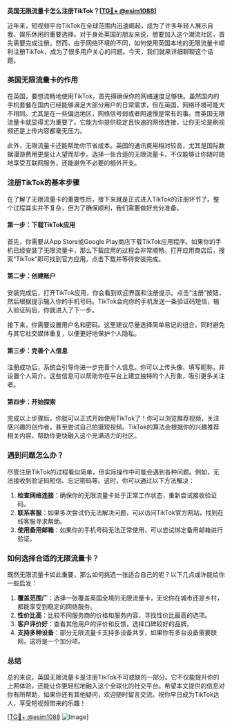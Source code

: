 **英国无限流量卡怎么注册TikTok？[[TG💪+ @esim1088](https://t.me/s/esim1088)]**

近年来，短视频平台TikTok在全球范围内迅速崛起，成为了许多年轻人展示自我、娱乐休闲的重要选择。对于身处英国的朋友来说，想要加入这个潮流社区，首先需要完成注册。然而，由于网络环境的不同，如何使用英国本地的无限流量卡顺利注册TikTok，成为了很多用户关心的问题。今天，我们就来详细聊聊这个话题。

### 英国无限流量卡的作用

在英国，要想流畅地使用TikTok，首先得确保你的网络速度足够快。虽然国内的手机套餐在国内已经能够满足大部分用户的日常需求，但在英国，网络环境可能大不相同。尤其是在一些偏远地区，网络信号弱或者网速慢是常有的事。而英国无限流量卡就显得尤为重要了。它能为你提供稳定且快速的网络连接，让你无论是刷视频还是上传内容都毫无压力。

此外，无限流量卡还能帮助你节省成本。英国的通讯费用相对较高，尤其是国际数据漫游费用更是让人望而却步。选择一张合适的无限流量卡，不仅能够让你随时随地享受互联网服务，还能避免不必要的额外开支。

### 注册TikTok的基本步骤

在了解了无限流量卡的重要性后，接下来就是正式进入TikTok的注册环节了。整个过程其实并不复杂，但为了确保顺利，我们需要做好充分准备。

#### 第一步：下载TikTok应用

首先，你需要从App Store或Google Play商店下载TikTok应用程序。如果你的手机已经安装了无限流量卡，那么下载应用的过程会非常顺畅。打开应用商店后，搜索“TikTok”即可找到官方应用。点击下载并等待安装完成。

#### 第二步：创建账户

安装完成后，打开TikTok应用，你会看到欢迎界面和注册提示。点击“注册”按钮，然后根据提示输入你的手机号码。TikTok会向你的手机发送一条验证码短信，输入验证码后，你就进入了下一步。

接下来，你需要设置用户名和密码。这里建议尽量选择简单易记的组合，同时避免与其它社交媒体重复，以便更好地保护个人隐私。

#### 第三步：完善个人信息

注册成功后，系统会引导你进一步完善个人信息。你可以上传头像、填写昵称，并设置个人简介。这些信息可以帮助你在平台上建立独特的个人形象，吸引更多关注者。

#### 第四步：开始探索

完成以上步骤后，你就可以正式开始使用TikTok了！你可以浏览推荐视频，关注感兴趣的创作者，甚至尝试自己拍摄短视频。TikTok的算法会根据你的兴趣推荐相关内容，帮助你更快融入这个充满活力的社区。

### 遇到问题怎么办？

尽管注册TikTok的过程看似简单，但实际操作中可能会遇到各种问题。例如，无法接收到验证码短信、忘记密码等。这时，你可以通过以下方法解决：

1. **检查网络连接**：确保你的无限流量卡处于正常工作状态，重新尝试接收验证码。
2. **联系客服**：如果多次尝试仍无法解决问题，可以访问TikTok官方网站，找到在线客服寻求帮助。
3. **使用备用邮箱**：如果你的手机号码无法正常使用，可以尝试绑定备用邮箱进行验证。

### 如何选择合适的无限流量卡？

既然无限流量卡如此重要，那么如何挑选一张适合自己的呢？以下几点或许能给你一些启发：

1. **覆盖范围广**：选择一张覆盖英国全境的无限流量卡，无论你在城市还是乡村，都能享受到稳定的网络服务。
2. **性价比高**：比较不同服务商的价格和服务内容，寻找性价比最高的选项。
3. **客户评价好**：查看其他用户的评价和反馈，选择口碑较好的品牌。
4. **支持多种设备**：部分无限流量卡支持多设备共享，如果你有多台设备需要联网，这将是一个加分项。

### 总结

总的来说，英国无限流量卡是注册TikTok不可或缺的一部分。它不仅能提升你的上网体验，还能让你更轻松地融入这个全球化的社交平台。希望本文提供的信息对你有所帮助，如果你还有其他疑问，欢迎随时留言交流。祝你早日成为TikTok达人，享受短视频带来的乐趣！

[[TG💪+ @esim1088](https://t.me/s/esim1088) ![Image](https://i.postimg.cc/4NQfJmqS/Snipaste-2025-05-13-00-14-12.png)]